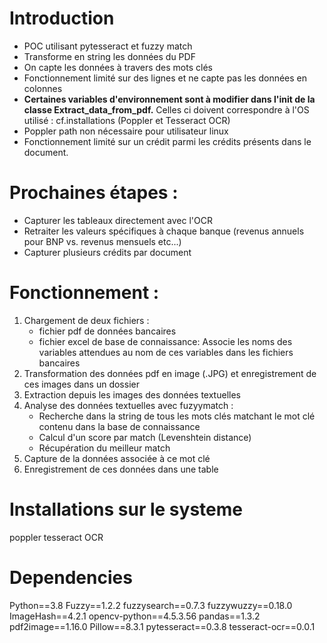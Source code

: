 # Introduction
* POC utilisant pytesseract et fuzzy match 
* Transforme en string les données du PDF
* On capte les données à travers des mots clés
* Fonctionnement limité sur des lignes et ne capte pas les données en colonnes 
* **Certaines variables d'environnement sont à modifier dans l'init de la classe Extract_data_from_pdf.** Celles ci doivent correspondre à l'OS utilisé : cf.installations (Poppler et Tesseract OCR)
* Poppler path non nécessaire pour utilisateur linux
* Fonctionnement limité sur un crédit parmi les crédits présents dans le document.

# Prochaines étapes :
* Capturer les tableaux directement avec l'OCR
* Retraiter les valeurs spécifiques à chaque banque (revenus annuels pour BNP vs. revenus mensuels etc...)
* Capturer plusieurs crédits par document

# Fonctionnement :
1. Chargement de deux fichiers : 
    * fichier pdf de données bancaires 
    * fichier excel de base de connaissance: Associe les noms des variables attendues au nom de ces variables dans les fichiers bancaires
2. Transformation des données pdf en image (.JPG) et enregistrement de ces images dans un dossier 
3. Extraction depuis les images des données textuelles 
4. Analyse des données textuelles avec fuzyymatch : 
    * Recherche dans la string de tous les mots clés matchant le mot clé contenu dans la base de connaissance 
    * Calcul d'un score par match (Levenshtein distance) 
    * Récupération du meilleur match 
5. Capture de la données associée à ce mot clé
6. Enregistrement de ces données dans une table 
  
# Installations sur le systeme
poppler
tesseract OCR

# Dependencies 
Python==3.8
Fuzzy==1.2.2
fuzzysearch==0.7.3
fuzzywuzzy==0.18.0
ImageHash==4.2.1
opencv-python==4.5.3.56
pandas==1.3.2
pdf2image==1.16.0
Pillow==8.3.1
pytesseract==0.3.8
tesseract-ocr==0.0.1